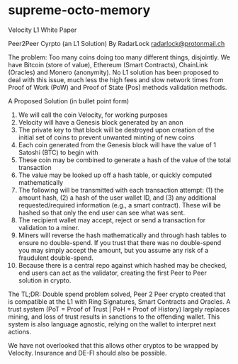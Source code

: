 # supreme-octo-memory
Velocity L1 White Paper

Peer2Peer Cyrpto (an L1 Solution)
By RadarLock
radarlock@protonmail.ch

The problem: Too many coins doing too many different things, disjointly. We have Bitcoin (store of value), Ethereum (Smart Contracts), ChainLink (Oracles) and Monero (anonymity). No L1 solution has been proposed to deal with this issue, much less the high fees and slow network times from Proof of Work (PoW) and Proof of State (Pos) methods validation methods.

A Proposed Solution (in bullet point form)

1. We will call the coin Velocity, for working purposes
2. Velocity will have a Genesis block generated by an anon
3. The private key to that block will be destroyed upon creation of the initial set of coins to prevent unwanted minting of new coins
4. Each coin generated from the Genesis block will have the value of 1 Satoshi (BTC) to begin with
5. These coin may be combined to generate a hash of the value of the total transaction
6. The value may be looked up off a hash table, or quickly computed mathematically
7. The following will be transmitted with each transaction attempt: (1) the amount hash, (2) a hash of the user wallet ID, and (3) any additional requested/required information (e.g., a smart contract). These will be hashed so that only the end user can see what was sent.
8. The recipient wallet may accept, reject or send a transaction for validation to a miner.
9. Miners will reverse the hash mathematically and through hash tables to ensure no double-spend. If you trust that there was no double-spend you may simply accept the amount, but you assume any risk of a fraudulent double-spend.
10. Because there is a central repo against which hashed may be checked, end users can act as the validator, creating the first Peer to Peer solution in crypto.

The TL;DR: Double spend problem solved, Peer 2 Peer crypto created that is compatible at the L1 with Ring Signatures, Smart Contracts and Oracles. A trust system (PoT = Proof of Trust | PoH = Proof of History) largely replaces mining, and loss of trust results in sanctions to the offending wallet. This system is also language agnostic, relying on the wallet to interpret next actions.

We have not overlooked that this allows other cryptos to be wrapped by Velocity. Insurance and DE-FI should also be possible.
